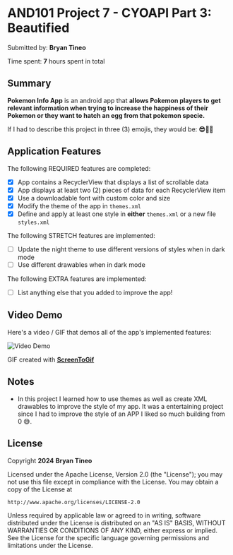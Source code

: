 <!-- (This is a comment) INSTRUCTIONS: Go through this page and fill out any **bolded** entries with their correct values.-->
<!-- (This is a comment) INSTRUCTIONS: Go through this page and fill out any **bolded** entries with their correct values.-->

# AND101 Project 7 - CYOAPI Part 3: Beautified

Submitted by: **Bryan Tineo**

Time spent: **7** hours spent in total

## Summary

**Pokemon Info App** is an android app that **allows Pokemon players to get relevant information when trying to increase the happiness of their Pokemon or they want to hatch an egg from that pokemon specie.**

If I had to describe this project in three (3) emojis, they would be: **😎📲👻**

## Application Features

<!-- (This is a comment) Please be sure to change the [ ] to [x] for any features you completed.  If a feature is not checked [x], you might miss the points for that item! -->

The following REQUIRED features are completed:

- [X] App contains a RecyclerView that displays a list of scrollable data
- [X] App displays at least two (2) pieces of data for each RecyclerView item
- [X] Use a downloadable font with custom color and size
- [X] Modify the theme of the app in `themes.xml`
- [X] Define and apply at least one style in **either** `themes.xml` or a new file `styles.xml`

The following STRETCH features are implemented:

- [ ] Update the night theme to use different versions of styles when in dark mode
- [ ] Use different drawables when in dark mode

The following EXTRA features are implemented:

- [ ] List anything else that you added to improve the app!

## Video Demo

Here's a video / GIF that demos all of the app's implemented features:

<img src='http://i.imgur.com/MdxqE0U.gif' title='Video Demo' width='' alt='Video Demo' />

GIF created with **[ScreenToGif](https://www.screentogif.com/)**

<!-- Recommended tools:
- [Kap](https://getkap.co/) for macOS
- [ScreenToGif](https://www.screentogif.com/) for Windows
- [peek](https://github.com/phw/peek) for Linux. -->

## Notes

- In this project I learned how to use themes as well as create XML drawables to improve the style of my app. It was a entertaining project since I had to improve the style of an APP I liked so much building from 0 😅.

## License

Copyright **2024** **Bryan Tineo**

Licensed under the Apache License, Version 2.0 (the "License");
you may not use this file except in compliance with the License.
You may obtain a copy of the License at

    http://www.apache.org/licenses/LICENSE-2.0

Unless required by applicable law or agreed to in writing, software
distributed under the License is distributed on an "AS IS" BASIS,
WITHOUT WARRANTIES OR CONDITIONS OF ANY KIND, either express or implied.
See the License for the specific language governing permissions and
limitations under the License.
